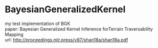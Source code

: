 # BayesianGeneralizedKernel

my test implementation of BGK  
paper: Bayesian Generalized Kernel Inference forTerrain Traversability Mapping  
url: http://proceedings.mlr.press/v87/shan18a/shan18a.pdf  